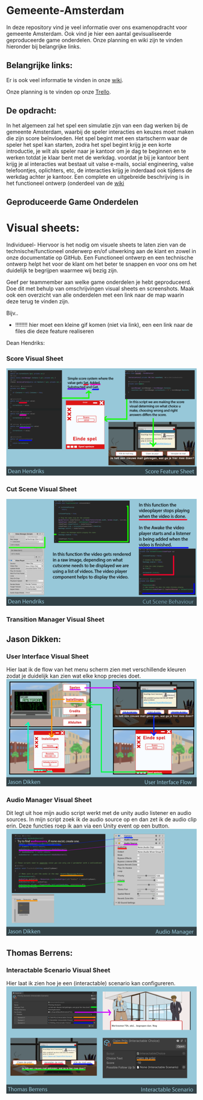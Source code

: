 # Gemeente-Amsterdam

In deze repository vind je veel informatie over ons examenopdracht voor gemeente Amsterdam. Ook vind je hier een aantal gevisualiseerde geproduceerde game onderdelen. 
Onze planning en wiki zijn te vinden hieronder bij belangrijke links.

## Belangrijke links:
Er is ook veel informatie te vinden in onze [wiki](https://github.com/thomasberrens/Gemeente-Amsterdam/wiki).

Onze planning is te vinden op onze [Trello](https://trello.com/b/I5btxegt/gemeente-amsterdam).

## De opdracht:
In het algemeen zal het spel een simulatie zijn van een dag werken bij de gemeente Amsterdam, waarbij de speler interacties en keuzes moet maken die zijn score beïnvloeden. Het spel begint met een startscherm waar de speler het spel kan starten, zodra het spel begint krijg je een korte introductie, je wilt als speler naar je kantoor om je dag te beginnen en te werken totdat je klaar bent met de werkdag. voordat je bij je kantoor bent krijg je al interacties wat bestaat uit valse e-mails, social engineering, valse telefoontjes, oplichters, etc, de interacties krijg je inderdaad ook tijdens de werkdag achter je kantoor.
Een complete en uitgebreide beschrijving is in het functioneel ontwerp (onderdeel van de [wiki](https://github.com/thomasberrens/Gemeente-Amsterdam/wiki/Functioneel-Ontwerp)

## Geproduceerde Game Onderdelen

# Visual sheets:
Individueel- Hiervoor is het nodig om visuele sheets te laten zien van de technische/functioneel onderwerp en/of uitwerking aan de klant en zowel in onze documentatie op GitHub. 
Een Functioneel ontwerp en een technische ontwerp helpt het voor de klant om het beter te snappen en voor ons om het duidelijk te begrijpen waarmee wij bezig zijn.

Geef per teammember aan welke game onderdelen je hebt geproduceerd. Doe dit met behulp van omschrijvingen visual sheets en screenshots.
Maak ook een overzicht van alle onderdelen met een link naar de map waarin deze terug te vinden zijn.

Bijv..

  * !!!!!!!! hier moet een kleine gif komen (niet via link), een een link naar de files die deze feature realiseren

Dean Hendriks:

  ### Score Visual Sheet
  ![Score Feature Sheet](https://github.com/thomasberrens/Gemeente-Amsterdam/blob/master/Wiki/VS_Score_Feature_Sheet.png?raw=true)

  ### Cut Scene Visual Sheet
  ![Cut Scene Behaviour](https://github.com/thomasberrens/Gemeente-Amsterdam/blob/master/Wiki/VS_Cut_Scene_Behaviour_Sheet.png?raw=true)
  
  ### Transition Manager Visual Sheet
  

## Jason Dikken:
 ### User Interface Visual Sheet
 
 Hier laat ik de flow van het menu scherm zien met verschillende kleuren zodat je duidelijk kan zien wat elke knop precies doet.
  ![User Interface Visual Sheet](https://github.com/thomasberrens/Gemeente-Amsterdam/blob/master/Wiki/VS_User_Interface_Flow.png?raw=true)
  
  ### Audio Manager Visual Sheet
 
 Dit legt uit hoe mijn audio script werkt met de unity audio listener en audio sources. In mijn script zoek ik de audio source op en dan zet ik de audio clip erin.
 Deze functies roep ik aan via een Unity event op een button.
  ![User Interface Visual Sheet](https://github.com/thomasberrens/Gemeente-Amsterdam/blob/master/Wiki/VS_Audio_Manager_Sheet.png?raw=true)

## Thomas Berrens:
 ### Interactable Scenario Visual Sheet

 Hier laat ik zien hoe je een (interactable) scenario kan configureren.
  ![User Interface Visual Sheet](https://github.com/thomasberrens/Gemeente-Amsterdam/blob/master/Wiki/VS_Interactable_Scenario.png?raw=true)
